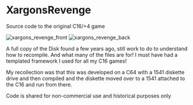 # XargonsRevenge
Source code to the original C16/+4 game

![xargons_revenge_front](https://github.com/anthonyjclarke/XargonsRevenge/assets/9491428/82ab826e-d801-4e0e-b882-162d1f4bde5a)
![xargons_revenge_back](https://github.com/anthonyjclarke/XargonsRevenge/assets/9491428/1f7fef28-79ba-442b-8ab3-aa97278feef3)

A full copy of the Disk found a few years ago, still work to do to understand how to recompile.  And what many of the files are for! I must have had a templated framework I used for all my C16 games!

My recollection was that this was developed on a C64 with a 1541 diskette drive and then compiled and the diskette moved over to a 1541 attached to the C16 and run from there.

Code is shared for non-commercial use and historical purposes only
